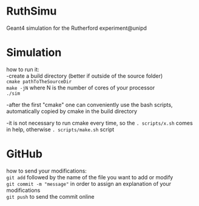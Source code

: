 # RuthSimu
Geant4 simulation for the Rutherford experiment@unipd

# Simulation
how to run it:  
-create a build directory (better if outside of the source folder)  
  ```cmake pathToTheSourceDir```  
  ```make -jN```   where N is the number of cores of your processor  
  ```./sim```

-after the first "cmake" one can conveniently use the bash scripts, automatically copied by cmake in the build directory

-it is not necessary to run cmake every time, so the
    ```. scripts/x.sh```
 comes in help, otherwise
       ```. scripts/make.sh``` script

# GitHub
how to send your modifications:  
 ```git add``` followed by the name of the file you want to add or modify  
 ```git commit -m "message"``` in order to assign an explanation of your modifications  
 ```git push``` to send the commit online
    
